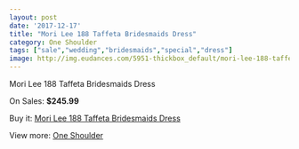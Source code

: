 ```yaml
---
layout: post
date: '2017-12-17'
title: "Mori Lee 188 Taffeta Bridesmaids Dress"
category: One Shoulder
tags: ["sale","wedding","bridesmaids","special","dress"]
image: http://img.eudances.com/5951-thickbox_default/mori-lee-188-taffeta-bridesmaids-dress.jpg
---
```

Mori Lee 188 Taffeta Bridesmaids Dress

On Sales: **$245.99**
<a href="https://www.eudances.com/en/one-shoulder/2106-mori-lee-188-taffeta-bridesmaids-dress.html"><amp-img layout="responsive" width="600" height="600" src="//img.eudances.com/5951-thickbox_default/mori-lee-188-taffeta-bridesmaids-dress.jpg" alt="Mori Lee 188 Taffeta Bridesmaids Dress 0" /></a>

Buy it: [Mori Lee 188 Taffeta Bridesmaids Dress](https://www.eudances.com/en/one-shoulder/2106-mori-lee-188-taffeta-bridesmaids-dress.html "Mori Lee 188 Taffeta Bridesmaids Dress")

View more: [One Shoulder](https://www.eudances.com/en/23-one-shoulder "One Shoulder")